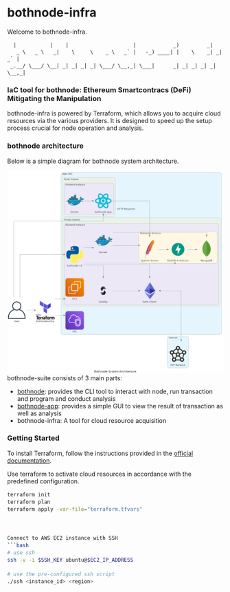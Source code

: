 # bothnode-infra
Welcome to bothnode-infra.
```
  |           |    |                     |            _)         _|         
   _ \   _ \   _|    \     \    _ \   _` |   -_) ____| |    \    _| _| _` | 
 _.__/ \___/ \__| _| _| _| _| \___/ \__,_| \___|      _| _| _| _| _| \__,_| 
```

### IaC tool for bothnode: Ethereum Smartcontracs (DeFi) Mitigating the Manipulation
bothnode-infra is powered by Terraform, which allows you to acquire cloud resources via the various providers. It is designed to speed up the setup process crucial for node operation and analysis.

### bothnode architecture
Below is a simple diagram for bothnode system architecture.

![Bothnode Architecture](images/bothnode.png)
bothnode-suite consists of 3 main parts:
- [bothnode](https://github.com/Utatistics/bothnode/main): provides the CLI tool to interact with node, run transaction and program and conduct analysis
- [bothnode-app](https://github.com/Utatistics/bothnode-app): provides a simple GUI to view the result of transaction as well as analysis
- bothnode-infra: A tool for cloud resource acquisition
  
### Getting Started 
To install Terraform, follow the instructions provided in the [official documentation](https://developer.hashicorp.com/terraform/install).

Use terraform to activate cloud resources in accordance with the predefined configuration. 
```bash
terraform init 
terraform plan
terraform apply -var-file="terraform.tfvars"



Connect to AWS EC2 instance with SSH
```bash
# use ssh
ssh -v -i $SSH_KEY ubuntu@$EC2_IP_ADDRESS

# use the pre-configured ssh script 
./ssh <instance_id> <region>
```
